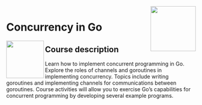 <img src="../../../../img/Concurrency_in_Go_logo.avif" width="120" height="120" align="right">

# Concurrency in Go

<img src="https://upload.wikimedia.org/wikipedia/commons/thumb/8/8f/University_of_California%2C_Irvine_logo.svg/1920px-University_of_California%2C_Irvine_logo.svg.png" width="100" height="100" align="left">



## Course description

Learn how to implement concurrent programming in Go. Explore the roles of channels and goroutines in implementing concurrency. Topics include writing goroutines and implementing channels for communications between goroutines. Course activities will allow you to exercise Go’s capabilities for concurrent programming by developing several example programs.
